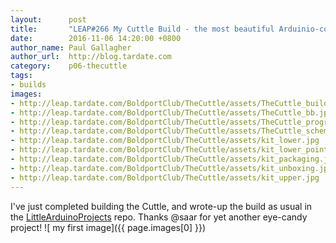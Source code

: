 ```yaml
---
layout:      post
title:       "LEAP#266 My Cuttle Build - the most beautiful Arduinio-compatible board I own"
date:        2016-11-06 14:20:00 +0800
author_name: Paul Gallagher
author_url:  http://blog.tardate.com
category:    p06-thecuttle
tags:
- builds
images:
- http://leap.tardate.com/BoldportClub/TheCuttle/assets/TheCuttle_build.jpg
- http://leap.tardate.com/BoldportClub/TheCuttle/assets/TheCuttle_bb.jpg
- http://leap.tardate.com/BoldportClub/TheCuttle/assets/TheCuttle_programming.jpg
- http://leap.tardate.com/BoldportClub/TheCuttle/assets/TheCuttle_schematic.jpg
- http://leap.tardate.com/BoldportClub/TheCuttle/assets/kit_lower.jpg
- http://leap.tardate.com/BoldportClub/TheCuttle/assets/kit_lower_points.jpg
- http://leap.tardate.com/BoldportClub/TheCuttle/assets/kit_packaging.jpg
- http://leap.tardate.com/BoldportClub/TheCuttle/assets/kit_unboxing.jpg
- http://leap.tardate.com/BoldportClub/TheCuttle/assets/kit_upper.jpg
---
```


I've just completed building the Cuttle, and wrote-up the build as usual in the
[LittleArduinoProjects](https://github.com/tardate/LittleArduinoProjects/tree/master/BoldportClub/TheCuttle)
repo. Thanks @saar for yet another eye-candy project!
![ my first image]({{ page.images[0] }})

